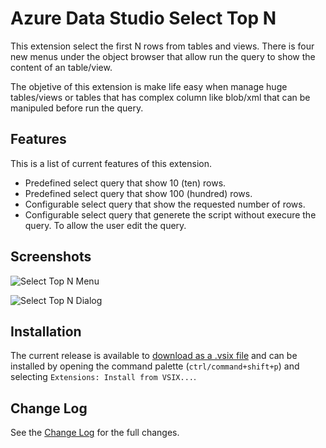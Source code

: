 # Azure Data Studio Select Top N

This extension select the first N rows from tables and views. There is four new menus under the object browser that allow run the query to show the content of an table/view.

The objetive of this extension is make life easy when manage huge tables/views or tables that has complex column like blob/xml that can be manipuled before run the query.

## Features

This is a list of current features of this extension.

- Predefined select query that show 10 (ten) rows.
- Predefined select query that show 100 (hundred) rows.
- Configurable select query that show the requested number of rows.
- Configurable select query that generete the script without execure the query. To allow the user edit the query.

## Screenshots

![Select Top N Menu](https://raw.githubusercontent.com/jimmystelzer/azuredatastudio-select-top-n/master/artwork/azure_data_studio-select_top_n.png)

![Select Top N Dialog](https://raw.githubusercontent.com/jimmystelzer/azuredatastudio-select-top-n/master/artwork/azure_data_studio-select_top_n-dialog.png)

## Installation

The current release is available to [download as a .vsix file](https://github.com/jimmystelzer/azuredatastudio-select-top-n/releases/download/0.0.5/azuredatastudio-select-top-n-0.0.5.vsix) and can be installed by opening the command palette (`ctrl/command+shift+p`) and selecting `Extensions: Install from VSIX...`.

## Change Log

See the [Change Log](./CHANGELOG.md) for the full changes.
